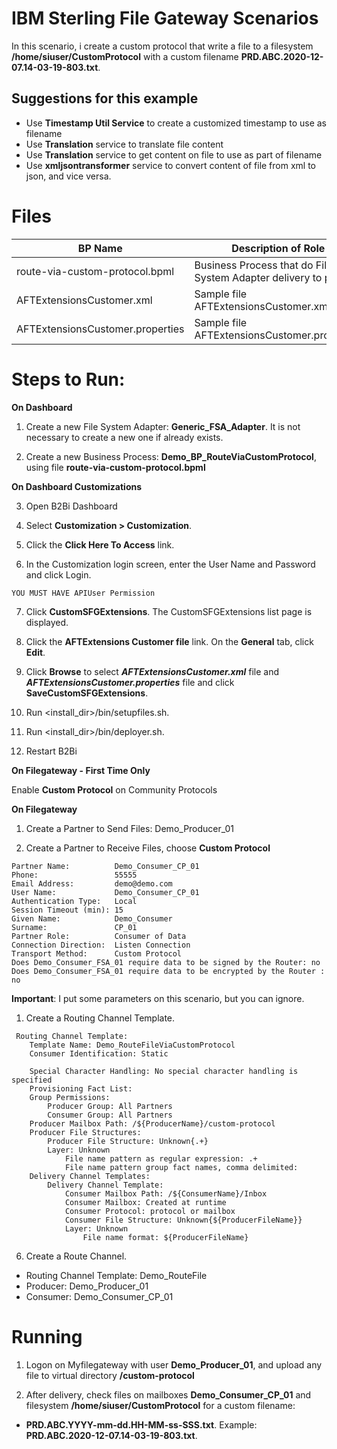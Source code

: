 # IBM Sterling File Gateway Scenarios

In this scenario, i create a custom protocol that write a file to a filesystem **/home/siuser/CustomProtocol** with a custom filename **PRD.ABC.2020-12-07.14-03-19-803.txt**.

## Suggestions for this example

* Use **Timestamp Util Service** to create a customized timestamp to use as filename
* Use **Translation** service to translate file content
* Use **Translation** service to get content on file to use as part of filename
* Use **xmljsontransformer** service to convert content of file from xml to json, and vice versa.

# Files

| BP Name                         |            Description of Role                                          |
|---------------------------------|-------------------------------------------------------------------------|
| route-via-custom-protocol.bpml  | Business Process that do File System Adapter delivery to partner |
| AFTExtensionsCustomer.xml       | Sample file AFTExtensionsCustomer.xml |
| AFTExtensionsCustomer.properties| Sample file AFTExtensionsCustomer.properties |


# Steps to Run:

**On Dashboard**

1) Create a new File System Adapter: **Generic_FSA_Adapter**. It is not necessary to create a new one if already exists.

2) Create a new Business Process: **Demo_BP_RouteViaCustomProtocol**, using file **route-via-custom-protocol.bpml** 

**On Dashboard Customizations**

3) Open B2Bi Dashboard

4) Select **Customization > Customization**. 

5) Click the **Click Here To Access** link. 

6) In the Customization login screen, enter the User Name and Password and click Login.

```
YOU MUST HAVE APIUser Permission
```

7) Click **CustomSFGExtensions**. The CustomSFGExtensions list page is displayed.
   
8) Click the **AFTExtensions Customer file** link. On the **General** tab, click **Edit**.

9) Click **Browse** to select ***AFTExtensionsCustomer.xml*** file and ***AFTExtensionsCustomer.properties*** file and click **SaveCustomSFGExtensions**.

10) Run <install_dir>/bin/setupfiles.sh.

11) Run <install_dir>/bin/deployer.sh.

12) Restart B2Bi


**On Filegateway - First Time Only**

 Enable **Custom Protocol** on Community Protocols


**On Filegateway**

1) Create a Partner to Send Files: Demo_Producer_01

2) Create a Partner to Receive Files, choose **Custom Protocol**

```
Partner Name:          Demo_Consumer_CP_01
Phone:                 55555
Email Address:         demo@demo.com
User Name:             Demo_Consumer_CP_01
Authentication Type:   Local
Session Timeout (min): 15
Given Name:            Demo_Consumer
Surname:               CP_01
Partner Role:          Consumer of Data
Connection Direction:  Listen Connection
Transport Method:      Custom Protocol
Does Demo_Consumer_FSA_01 require data to be signed by the Router: no
Does Demo_Consumer_FSA_01 require data to be encrypted by the Router : no
```

**Important**: I put some parameters on this scenario, but you can ignore.

1) Create a Routing Channel Template.

```
 Routing Channel Template:
    Template Name: Demo_RouteFileViaCustomProtocol
    Consumer Identification: Static

    Special Character Handling: No special character handling is specified
    Provisioning Fact List:
    Group Permissions:
        Producer Group: All Partners
        Consumer Group: All Partners
    Producer Mailbox Path: /${ProducerName}/custom-protocol
    Producer File Structures:
        Producer File Structure: Unknown{.+}
        Layer: Unknown
            File name pattern as regular expression: .+
            File name pattern group fact names, comma delimited:
    Delivery Channel Templates:
        Delivery Channel Template:
            Consumer Mailbox Path: /${ConsumerName}/Inbox
            Consumer Mailbox: Created at runtime
            Consumer Protocol: protocol or mailbox
            Consumer File Structure: Unknown{${ProducerFileName}}
            Layer: Unknown
                File name format: ${ProducerFileName}
```

6) Create a Route Channel.

* Routing Channel Template: Demo_RouteFile
* Producer: Demo_Producer_01
* Consumer: Demo_Consumer_CP_01

# Running

1) Logon on Myfilegateway with user **Demo_Producer_01**, and upload any file to virtual directory **/custom-protocol**

2) After delivery, check files on mailboxes **Demo_Consumer_CP_01** and filesystem **/home/siuser/CustomProtocol** for a custom filename:

* **PRD.ABC.YYYY-mm-dd.HH-MM-ss-SSS.txt**. Example: **PRD.ABC.2020-12-07.14-03-19-803.txt**.

